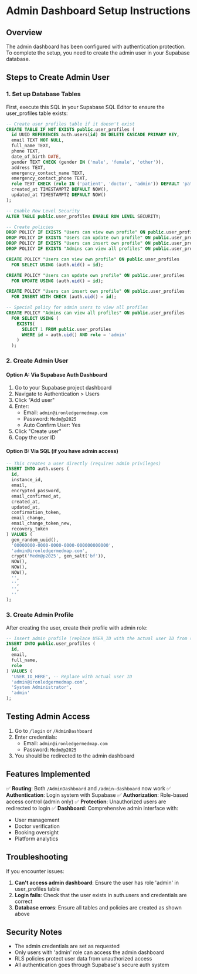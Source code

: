 # Admin Dashboard Setup Instructions

## Overview
The admin dashboard has been configured with authentication protection. To complete the setup, you need to create the admin user in your Supabase database.

## Steps to Create Admin User

### 1. Set up Database Tables
First, execute this SQL in your Supabase SQL Editor to ensure the user_profiles table exists:

```sql
-- Create user profiles table if it doesn't exist
CREATE TABLE IF NOT EXISTS public.user_profiles (
  id UUID REFERENCES auth.users(id) ON DELETE CASCADE PRIMARY KEY,
  email TEXT NOT NULL,
  full_name TEXT,
  phone TEXT,
  date_of_birth DATE,
  gender TEXT CHECK (gender IN ('male', 'female', 'other')),
  address TEXT,
  emergency_contact_name TEXT,
  emergency_contact_phone TEXT,
  role TEXT CHECK (role IN ('patient', 'doctor', 'admin')) DEFAULT 'patient',
  created_at TIMESTAMPTZ DEFAULT NOW(),
  updated_at TIMESTAMPTZ DEFAULT NOW()
);

-- Enable Row Level Security
ALTER TABLE public.user_profiles ENABLE ROW LEVEL SECURITY;

-- Create policies
DROP POLICY IF EXISTS "Users can view own profile" ON public.user_profiles;
DROP POLICY IF EXISTS "Users can update own profile" ON public.user_profiles;
DROP POLICY IF EXISTS "Users can insert own profile" ON public.user_profiles;
DROP POLICY IF EXISTS "Admins can view all profiles" ON public.user_profiles;

CREATE POLICY "Users can view own profile" ON public.user_profiles
  FOR SELECT USING (auth.uid() = id);

CREATE POLICY "Users can update own profile" ON public.user_profiles
  FOR UPDATE USING (auth.uid() = id);

CREATE POLICY "Users can insert own profile" ON public.user_profiles
  FOR INSERT WITH CHECK (auth.uid() = id);

-- Special policy for admin users to view all profiles
CREATE POLICY "Admins can view all profiles" ON public.user_profiles
  FOR SELECT USING (
    EXISTS(
      SELECT 1 FROM public.user_profiles 
      WHERE id = auth.uid() AND role = 'admin'
    )
  );
```

### 2. Create Admin User

#### Option A: Via Supabase Auth Dashboard
1. Go to your Supabase project dashboard
2. Navigate to Authentication > Users
3. Click "Add user"
4. Enter:
   - Email: `admin@ironledgermedmap.com`
   - Password: `Medm@p2025`
   - Auto Confirm User: Yes
5. Click "Create user"
6. Copy the user ID

#### Option B: Via SQL (if you have admin access)
```sql
-- This creates a user directly (requires admin privileges)
INSERT INTO auth.users (
  id,
  instance_id,
  email,
  encrypted_password,
  email_confirmed_at,
  created_at,
  updated_at,
  confirmation_token,
  email_change,
  email_change_token_new,
  recovery_token
) VALUES (
  gen_random_uuid(),
  '00000000-0000-0000-0000-000000000000',
  'admin@ironledgermedmap.com',
  crypt('Medm@p2025', gen_salt('bf')),
  NOW(),
  NOW(),
  NOW(),
  '',
  '',
  '',
  ''
);
```

### 3. Create Admin Profile
After creating the user, create their profile with admin role:

```sql
-- Insert admin profile (replace USER_ID with the actual user ID from step 2)
INSERT INTO public.user_profiles (
  id,
  email,
  full_name,
  role
) VALUES (
  'USER_ID_HERE', -- Replace with actual user ID
  'admin@ironledgermedmap.com',
  'System Administrator',
  'admin'
);
```

## Testing Admin Access

1. Go to `/login` or `/AdminDashboard`
2. Enter credentials:
   - Email: `admin@ironledgermedmap.com`
   - Password: `Medm@p2025`
3. You should be redirected to the admin dashboard

## Features Implemented

✅ **Routing**: Both `/AdminDashboard` and `/admin-dashboard` now work
✅ **Authentication**: Login system with Supabase
✅ **Authorization**: Role-based access control (admin only)
✅ **Protection**: Unauthorized users are redirected to login
✅ **Dashboard**: Comprehensive admin interface with:
   - User management
   - Doctor verification
   - Booking oversight
   - Platform analytics

## Troubleshooting

If you encounter issues:

1. **Can't access admin dashboard**: Ensure the user has role 'admin' in user_profiles table
2. **Login fails**: Check that the user exists in auth.users and credentials are correct
3. **Database errors**: Ensure all tables and policies are created as shown above

## Security Notes

- The admin credentials are set as requested
- Only users with 'admin' role can access the admin dashboard
- RLS policies protect user data from unauthorized access
- All authentication goes through Supabase's secure auth system
